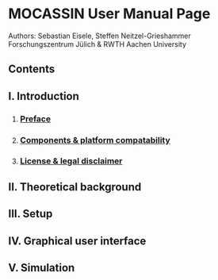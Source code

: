 # MOCASSIN User Manual Page
Authors: Sebastian Eisele, Steffen Neitzel-Grieshammer
Forschungszentrum Jülich & RWTH Aachen University

## Contents

## I. Introduction
1. ### [Preface](./guide-pages/under-construction.md)
2. ### [Components & platform compatability](./guide-pages/under-construction.md)
3. ### [License & legal disclaimer](./guide-pages/under-construction.md)

## II. Theoretical background

## III. Setup

## IV. Graphical user interface

## V. Simulation
